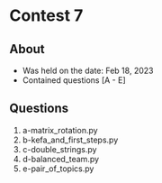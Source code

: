 # Contest 7

## About
- Was held on the date: Feb 18, 2023
- Contained questions [A - E]

## Questions
1. a-matrix_rotation.py
2. b-kefa_and_first_steps.py
3. c-double_strings.py
4. d-balanced_team.py
5. e-pair_of_topics.py